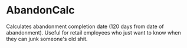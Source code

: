 # AbandonCalc
Calculates abandonment completion date (120 days from date of abandonment). Useful for retail employees who just want to know when they can junk someone's old shit.
